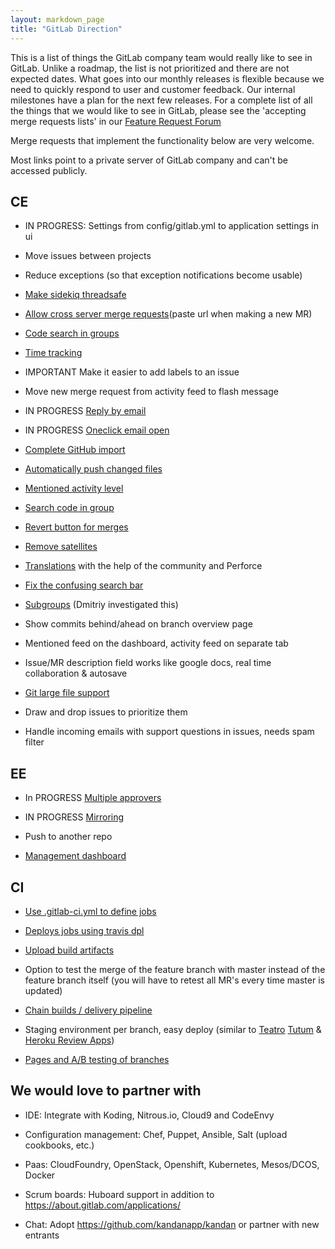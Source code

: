 ```yaml
---
layout: markdown_page
title: "GitLab Direction"
---
```


This is a list of things the GitLab company team would really like to see in GitLab. Unlike a roadmap, the list is not prioritized and there are not expected dates. What goes into our monthly releases is flexible because we need to quickly respond to user and customer feedback. Our internal milestones have a plan for the next few releases. For a complete list of all the things that we would like to see in GitLab, please see the 'accepting merge requests lists' in our [Feature Request Forum](http://feedback.gitlab.com/forums/176466-general/status/796455)

Merge requests that implement the functionality below are very welcome.

Most links point to a private server of GitLab company and can't be accessed publicly.

## CE

* IN PROGRESS: Settings from config/gitlab.yml to application settings in ui

* Move issues between projects

* Reduce exceptions (so that exception notifications become usable)

* [Make sidekiq threadsafe](https://twitter.com/asshurtACKFlags/status/490082576426491905)

* [Allow cross server merge requests](http://feedback.gitlab.com/forums/176466-general/suggestions/5097708-implement-cross-server-federated-merge-requests)(paste url when making a new MR) 

* [Code search in groups](https://dev.gitlab.org/gitlab/gitlabhq/issues/841)

* [Time tracking](https://dev.gitlab.org/gitlab/gitlabhq/issues/2192)

* IMPORTANT Make it easier to add labels to an issue

* Move new merge request from activity feed to flash message

* IN PROGRESS [Reply by email](https://gitlab.com/gitlab-org/gitlab-ce/issues/1360)

* IN PROGRESS [Oneclick email open](https://gitlab.com/gitlab-org/gitlab-ce/issues/1517)

* [Complete GitHub import](https://dev.gitlab.org/gitlab/gitlabhq/issues/2248)

* [Automatically push changed files](https://dev.gitlab.org/gitlab/gitlabhq/issues/2265)

* [Mentioned activity level](https://dev.gitlab.org/gitlab/gitlabhq/issues/2288)

* [Search code in group](https://dev.gitlab.org/gitlab/gitlabhq/issues/841)

* [Revert button for merges](https://dev.gitlab.org/gitlab/gitlabhq/issues/2299)

* [Remove satellites](https://dev.gitlab.org/gitlab/gitlabhq/issues/2300)

* [Translations](http://feedback.gitlab.com/forums/176466-general/suggestions/3337748-internationalization-add-translations) with the help of the community and Perforce

* [Fix the confusing search bar](https://dev.gitlab.org/groups/gitlab/group_members)

* [Subgroups](http://feedback.gitlab.com/forums/176466-general/suggestions/3867903-allow-project-groups-to-be-organized-in-a-hierarch) (Dmitriy investigated this)

* Show commits behind/ahead on branch overview page 

* Mentioned feed on the dashboard, activity feed on separate tab

* Issue/MR description field works like google docs, real time collaboration & autosave

* [Git large file support](http://feedback.gitlab.com/forums/176466-general/suggestions/7502608-git-large-file-storage-lfs-support)

* Draw and drop issues to prioritize them

* Handle incoming emails with support questions in issues, needs spam filter

## EE
* In PROGRESS [Multiple approvers](https://dev.gitlab.org/gitlab/gitlabhq/issues/2258)

* IN PROGRESS [Mirroring](https://dev.gitlab.org/gitlab/gitlab-ee/issues/279)

* Push to another repo

* [Management dashboard](https://dev.gitlab.org/gitlab/gitlab-ee/issues/287)

## CI

* [Use .gitlab-ci.yml to define jobs](https://dev.gitlab.org/gitlab/gitlab-ci/issues/221)

* [Deploys jobs using travis dpl](https://gitlab.com/gitlab-org/gitlab-ci/issues/140)

* [Upload build artifacts](https://dev.gitlab.org/gitlab/gitlab-ci/issues/56)

* Option to test the merge of the feature branch with master instead of the feature branch itself (you will have to retest all MR's every time master is updated)

* [Chain builds / delivery pipeline](http://feedback.gitlab.com/forums/176466-general/suggestions/7233770-chain-builds)

* Staging environment per branch, easy deploy (similar to [Teatro](https://teatro.io/) [Tutum](https://support.tutum.co/support/solutions/articles/5000620449-deploy-to-tutum-button) & [Heroku Review Apps](https://blog.heroku.com/archives/2015/5/19/heroku_review_apps_beta))

* [Pages and A/B testing of branches](https://dev.gitlab.org/gitlab/gitlabhq/issues/2290)

## We would love to partner with

* IDE: Integrate with Koding, Nitrous.io, Cloud9 and CodeEnvy

* Configuration management: Chef, Puppet, Ansible, Salt (upload cookbooks, etc.)

* Paas: CloudFoundry, OpenStack, Openshift, Kubernetes, Mesos/DCOS, Docker

* Scrum boards: Huboard support in addition to https://about.gitlab.com/applications/ 

* Chat: Adopt https://github.com/kandanapp/kandan or partner with new entrants
